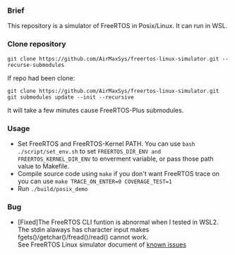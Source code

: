 ### Brief
This repository is a simulator of FreeRTOS in Posix/Linux. It can run in WSL.
### Clone repository
```
git clone https://github.com/AirMaxSys/freertos-linux-simulator.git --recurse-submodules
```
If repo had been clone:
```
git clone https://github.com/AirMaxSys/freertos-linux-simulator.git
git submodules update --init --recursive
```
It will take a few minutes cause FreeRTOS-Plus submodules.
### Usage
- Set FreeRTOS and FreeRTOS-Kernel PATH. You can use `bash ./script/set_env.sh` to set `FREERTOS_DIR_ENV and FREERTOS_KERNEL_DIR_ENV` to enverment variable, or pass those path value to Makefile.
- Compile source code using `make` if you don't want FreeRTOS trace on you can use `make TRACE_ON_ENTER=0 COVERAGE_TEST=1`
- Run `./build/posix_demo`
### Bug
- [Fixed]The FreeRTOS CLI funtion is abnormal when I tested in WSL2. The stdin alaways has character input makes fgets()/getchar()/fread()/read() cannot work.     
See FreeRTOS Linux simulator document of [known issues](https://www.freertos.org/FreeRTOS-simulator-for-Linux.html#known_issues)

